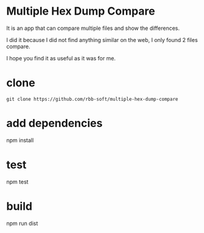 # Multiple Hex Dump Compare

It is an app that can compare multiple files and show the differences.

I did it because I did not find anything similar on the web, I only found 2 files compare.

I hope you find it as useful as it was for me.

# clone
    git clone https://github.com/rbb-soft/multiple-hex-dump-compare

# add dependencies
npm install

# test

npm test

# build

npm run dist
